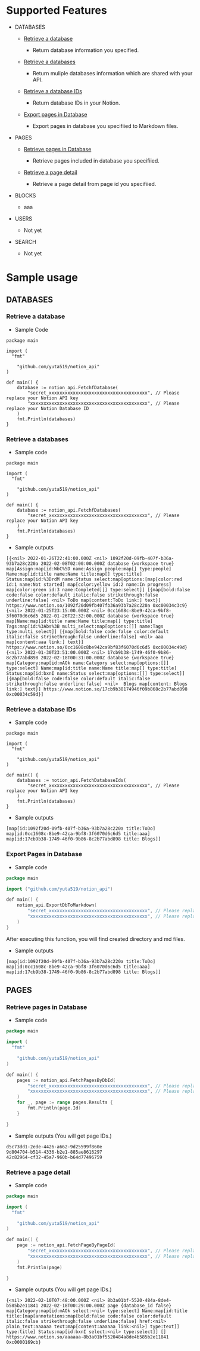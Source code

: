 # Supported Features
- DATABASES
  - [Retrieve a database](#Retrieve-a-database)
    - Return database information you specified.

  - [Retrieve a databases](#Retrieve-a-databases)
    - Return muliple databases information which are shared with your API.

  - [Retrieve a database IDs](#Retrieve-a-database-IDs)
    - Return database IDs in your Notion.

  - [Export pages in Database](#Export-Pages-in-Database)
    - Export pages in database you specifiied to Markdown files.

- PAGES
  - [Retrieve pages in Database](#Retrieve-pages-in-Database)
    - Retrieve pages included in database you specifiied.

  - [Retrieve a page detail](#Retrieve-a-page-detail)
    - Retrieve a page detail from page id you specifiied.

- BLOCKS
  - aaa

- USERS
  - Not yet

- SEARCH
  - Not yet


# Sample usage

## DATABASES

### Retrieve a database

- Sample Code
```golang
package main

import (
  "fmt"

	"github.com/yuta519/notion_api"
)

def main() {
	database := notion_api.FetchfDatabase(
		"secret_xxxxxxxxxxxxxxxxxxxxxxxxxxxxxxxxxxxxx", // Please replace your Notion API key
		"xxxxxxxxxxxxxxxxxxxxxxxxxxxxxxxxxxxxxxxxxxxx", // Please replace your Notion Database ID
	)
	fmt.Println(databases)
}
```

### Retrieve a databases

- Sample code
```golang
package main

import (
  "fmt"

	"github.com/yuta519/notion_api"
)

def main() {
	database := notion_api.FetchfDatabases(
		"secret_xxxxxxxxxxxxxxxxxxxxxxxxxxxxxxxxxxxxx", // Please replace your Notion API key
	)
	fmt.Println(databases)
}
```

- Sample outputs
```
[{<nil> 2022-01-26T22:41:00.000Z <nil> 1092f20d-09fb-407f-b36a-93b7a28c220a 2022-02-08T02:00:00.000Z database {workspace true} map[Assign:map[id:WbC%5D name:Assign people:map[] type:people] Name:map[id:title name:Name title:map[] type:title] Status:map[id:%3DrdM name:Status select:map[options:[map[color:red id:1 name:Not started] map[color:yellow id:2 name:In progress] map[color:green id:3 name:Completed]]] type:select]] [{map[bold:false code:false color:default italic:false strikethrough:false underline:false] <nil> ToDo map[content:ToDo link:] text}] https://www.notion.so/1092f20d09fb407fb36a93b7a28c220a 0xc00034c3c9} {<nil> 2022-01-25T23:15:00.000Z <nil> 0cc1608c-8be9-42ca-9bf8-3f6070d6c6d5 2022-01-26T22:32:00.000Z database {workspace true} map[Name:map[id:title name:Name title:map[] type:title] Tags:map[id:%3Abs%3B multi_select:map[options:[]] name:Tags type:multi_select]] [{map[bold:false code:false color:default italic:false strikethrough:false underline:false] <nil> aaa map[content:aaa link:] text}] https://www.notion.so/0cc1608c8be942ca9bf83f6070d6c6d5 0xc00034c49d} {<nil> 2022-01-30T23:51:00.000Z <nil> 17cb9b38-1749-46f0-9b86-8c2b77abd898 2022-02-18T00:31:00.000Z database {workspace true} map[Category:map[id:mAOk name:Category select:map[options:[]] type:select] Name:map[id:title name:Name title:map[] type:title] Status:map[id:bxnI name:Status select:map[options:[]] type:select]] [{map[bold:false code:false color:default italic:false strikethrough:false underline:false] <nil>  Blogs map[content: Blogs link:] text}] https://www.notion.so/17cb9b38174946f09b868c2b77abd898 0xc00034c59d}]
```


### Retrieve a database IDs
-  Sample code
```golang
package main

import (
  "fmt"

	"github.com/yuta519/notion_api"
)

def main() {
	databases := notion_api.FetchDatabaseIds(
		"secret_xxxxxxxxxxxxxxxxxxxxxxxxxxxxxxxxxxxxx", // Please replace your Notion API key
	)
	fmt.Println(databases)
}
```

- Sample outputs
```
[map[id:1092f20d-09fb-407f-b36a-93b7a28c220a title:ToDo] map[id:0cc1608c-8be9-42ca-9bf8-3f6070d6c6d5 title:aaa] map[id:17cb9b38-1749-46f0-9b86-8c2b77abd898 title: Blogs]]
```

### Export Pages in Database

-  Sample code
```go
package main

import ("github.com/yuta519/notion_api")

def main() {
	notion_api.ExportDbToMarkdown(
		"secret_xxxxxxxxxxxxxxxxxxxxxxxxxxxxxxxxxxxxx", // Please replace your Notion API key
		"xxxxxxxxxxxxxxxxxxxxxxxxxxxxxxxxxxxxxxxxxxxx", // Please replace your Notion Database ID
	)
}
```

After executing this function, you will find created directory and md files.


- Sample outputs
```
[map[id:1092f20d-09fb-407f-b36a-93b7a28c220a title:ToDo] map[id:0cc1608c-8be9-42ca-9bf8-3f6070d6c6d5 title:aaa] map[id:17cb9b38-1749-46f0-9b86-8c2b77abd898 title: Blogs]]
```

## PAGES
### Retrieve pages in Database

-  Sample code
```go
package main

import (
  "fmt"

	"github.com/yuta519/notion_api"
)

def main() {
	pages := notion_api.FetchPagesByDbId(
		"secret_xxxxxxxxxxxxxxxxxxxxxxxxxxxxxxxxxxxxx", // Please replace your Notion API key
		"xxxxxxxxxxxxxxxxxxxxxxxxxxxxxxxxxxxxxxxxxxxx", // Please replace your Notion Database ID
	)
	for _, page := range pages.Results {
		fmt.Println(page.Id)
	}

}
```

- Sample outputs (You will get page IDs.)
```
d5c73dd1-2ede-4426-a662-9d25599f860e
9d804704-b514-4336-b2e1-885ae8616297
42c82964-cf32-45a7-960b-b64d77496759
```


### Retrieve a page detail

-  Sample code
```go
package main

import (
  "fmt"

	"github.com/yuta519/notion_api"
)

def main() {
	page := notion_api.FetchPageByPageId(
		"secret_xxxxxxxxxxxxxxxxxxxxxxxxxxxxxxxxxxxxx", // Please replace your Notion API key
		"xxxxxxxxxxxxxxxxxxxxxxxxxxxxxxxxxxxxxxxxxxxx", // Please replace your Notion Database ID
	)
	fmt.Println(page)

}
```

- Sample outputs (You will get page IDs.)
```
{<nil> 2022-02-10T07:48:00.000Z <nil> 8b3a01bf-5520-484a-8de4-b585b2e11841 2022-02-18T00:29:00.000Z page {database_id false} map[Category:map[id:mAOk select:<nil> type:select] Name:map[id:title title:[map[annotations:map[bold:false code:false color:default italic:false strikethrough:false underline:false] href:<nil> plain_text:aaaaaa text:map[content:aaaaaa link:<nil>] type:text]] type:title] Status:map[id:bxnI select:<nil> type:select]] [] https://www.notion.so/aaaaaa-8b3a01bf5520484a8de4b585b2e11841 0xc0000169cb}
```
